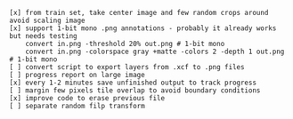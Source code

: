     [x] from train set, take center image and few random crops around avoid scaling image
    [x] support 1-bit mono .png annotations - probably it already works but needs testing
        convert in.png -threshold 20% out.png # 1-bit mono
        convert in.png -colorspace gray +matte -colors 2 -depth 1 out.png # 1-bit mono
    [ ] convert script to export layers from .xcf to .png files
    [ ] progress report on large image
    [x] every 1-2 minutes save unfinished output to track progress
    [ ] margin few pixels tile overlap to avoid boundary conditions
    [x] improve code to erase previous file
    [ ] separate random filp transform
